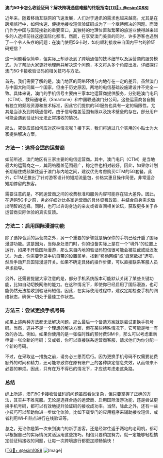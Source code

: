 **澳门5G卡怎么收验证码？解决跨境通信难题的终极指南[[TG💪+ @esim1088](https://t.me/s/esim1088)]**

近年来，随着移动互联网的飞速发展，人们对于通讯的需求也越来越高。尤其是在跨境旅行中，如何快速、便捷地接收短信验证码成为了一个亟待解决的问题。而澳门作为中国与国际接轨的重要窗口，其独特的地理位置和繁荣的旅游业使得越来越多的人选择前往这座国际化都市。然而，在享受澳门美景的同时，许多游客也遇到了一个令人头疼的问题：在澳门使用5G卡时，如何顺利接收来自国内平台的验证码短信？

这一问题看似简单，但实际上却涉及到了跨境通信的技术细节以及运营商的服务模式。为了帮助大家更好地理解并解决这个问题，本文将从多个角度出发，详细探讨澳门5G卡接收验证码的相关技巧与方法。

首先，我们需要了解的是，澳门地区的网络环境与内地存在一定的差异。虽然澳门与中国大陆同属一个国家，但由于历史原因，两地的电信基础设施建设并不完全一致。具体来说，澳门的手机信号主要由三家本地运营商提供服务，分别是澳门电讯（CTM）、数码通电讯（Smartone）和中国联通澳门分公司。这些运营商各自拥有独立的频段资源和技术标准，因此它们提供的5G服务也具有一定的局限性。尤其是当涉及到跨境通信时，由于信号覆盖范围有限以及技术壁垒的存在，部分用户可能会遇到验证码无法正常接收的情况。

那么，究竟应该如何应对这种情况呢？接下来，我们将通过几个实用的小贴士为大家提供解决方案。

### 方法一：选择合适的运营商

如前所述，澳门地区有三家主要的电信运营商。其中，澳门电讯（CTM）是当地最大的运营商之一，其网络覆盖范围最广，稳定性也相对较好。因此，如果你计划长期居住或频繁往返于澳门与内地之间，建议优先考虑购买CTM的5G套餐。此外，CTM还推出了针对游客设计的短期流量包，价格实惠且操作简便，非常适合短期停留的旅客。

需要注意的是，不同运营商之间的收费标准和服务内容可能存在较大差异。因此，在选购5G卡之前，务必仔细对比各家运营商的具体资费政策，并结合自身需求做出明智的选择。同时，也可以咨询身边的亲友或者查阅相关论坛，获取更多关于各运营商实际体验的真实反馈。

### 方法二：启用国际漫游功能

除了选择合适的运营商之外，另一个重要的步骤就是确保你的手机已经开启了国际漫游功能。这是因为，当你身处澳门时，你的设备实际上是在一个“境外”的位置上运行，如果不开启国际漫游，那么来自内地的验证码短信很可能会被拦截或延迟发送。为此，你需要登录手机自带的设置菜单，找到“移动网络”或“蜂窝数据”选项，然后手动开启国际漫游开关。如果不确定具体的操作步骤，可以直接联系客服人员寻求指导。

另外，还需要提醒大家注意的是，部分手机系统版本可能默认关闭了某些关键功能，比如自动切换网络的能力。在这种情况下，即使你已经启用了国际漫游，也可能仍然无法接收到验证码短信。因此，在实际使用过程中，建议定期检查手机的网络状态，确保一切处于最佳工作状态。

### 方法三：尝试更换手机号码

如果上述两种方法都无法解决问题，那么最后一个备选方案就是尝试更换手机号码。当然，这并不是一个理想的解决方案，但在某些特殊情况下，它可能是唯一有效的办法。例如，如果你使用的是一张临时性的预付费SIM卡，那么可以考虑重新申请一张全新的号码；又或者，你可以直接联系运营商客服，请求他们为你分配一个新的号码。

不过，在采取这一措施之前，请务必三思而后行。因为更换手机号码不仅需要花费额外的时间和精力，还可能导致你在原有账户上的各种绑定信息失效，从而带来不必要的麻烦。因此，只有在万不得已的情况下，才应该考虑走这条路。

### 总结

综上所述，澳门5G卡接收验证码的问题虽然看似复杂，但只要掌握了正确的方法，其实并不难克服。无论是选择合适的运营商、启用国际漫游功能，还是尝试更换手机号码，都可以有效地提升验证码的接收成功率。当然，除此之外，还有一些小技巧可以帮助你进一步优化体验，比如下载专门的应用程序来辅助接收短信，或者利用Wi-Fi热点进行在线验证等。

总之，无论你是第一次来到澳门的新手游客，还是经常往返于两地的老司机，都可以根据自己的实际情况灵活运用这些技巧。相信只要稍加努力，就一定能够轻松搞定验证码接收的问题，让每一次跨境旅行都更加顺畅愉快！

[[TG💪+ @esim1088](https://t.me/s/esim1088) ![Image](https://i.postimg.cc/4NQfJmqS/Snipaste-2025-05-13-00-14-12.png)]